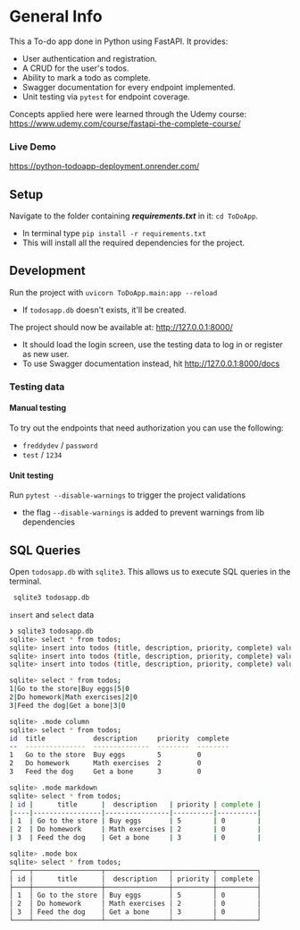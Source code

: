 # General Info
This a To-do app done in Python using FastAPI. 
It provides:
- User authentication and registration.
- A CRUD for the user's todos.
- Ability to mark a todo as complete.
- Swagger documentation for every endpoint implemented.
- Unit testing via `pytest` for endpoint coverage.

Concepts applied here were learned through the Udemy course: https://www.udemy.com/course/fastapi-the-complete-course/


### Live Demo
https://python-todoapp-deployment.onrender.com/

## Setup
Navigate to the folder containing ***requirements.txt*** in it: `cd ToDoApp`.
- In terminal type `pip install -r requirements.txt`
- This will install all the required dependencies for the project.

## Development
Run the project with `uvicorn ToDoApp.main:app --reload`
- If `todosapp.db` doesn't exists, it'll be created.

The project should now be available at: http://127.0.0.1:8000/
- It should load the login screen, use the testing data to log in or register as new user.
- To use Swagger documentation instead, hit http://127.0.0.1:8000/docs

### Testing data

#### Manual testing
To try out the endpoints that need authorization you can use the following:
 - `freddydev` / `password`
 - `test` / `1234`

#### Unit testing
Run `pytest --disable-warnings` to trigger the project validations
 - the flag `--disable-warnings` is added to prevent warnings from lib dependencies

## SQL Queries
Open `todosapp.db` with `sqlite3`. This allows us to execute SQL queries in the terminal.
```bash
 sqlite3 todosapp.db
```

`insert` and `select` data

```bash
❯ sqlite3 todosapp.db
sqlite> select * from todos;
sqlite> insert into todos (title, description, priority, complete) values ('Go to the store', 'Buy eggs', 5, False);
sqlite> insert into todos (title, description, priority, complete) values ('Do homework', 'Math exercises', 2, False);
sqlite> insert into todos (title, description, priority, complete) values ('Feed the dog', 'Get a bone', 3, False);

sqlite> select * from todos;
1|Go to the store|Buy eggs|5|0
2|Do homework|Math exercises|2|0
3|Feed the dog|Get a bone|3|0

sqlite> .mode column
sqlite> select * from todos;
id  title            description     priority  complete
--  ---------------  --------------  --------  --------
1   Go to the store  Buy eggs        5         0       
2   Do homework      Math exercises  2         0       
3   Feed the dog     Get a bone      3         0       

sqlite> .mode markdown
sqlite> select * from todos;
| id |      title      |  description   | priority | complete |
|----|-----------------|----------------|----------|----------|
| 1  | Go to the store | Buy eggs       | 5        | 0        |
| 2  | Do homework     | Math exercises | 2        | 0        |
| 3  | Feed the dog    | Get a bone     | 3        | 0        |

sqlite> .mode box
sqlite> select * from todos;
┌────┬─────────────────┬────────────────┬──────────┬──────────┐
│ id │      title      │  description   │ priority │ complete │
├────┼─────────────────┼────────────────┼──────────┼──────────┤
│ 1  │ Go to the store │ Buy eggs       │ 5        │ 0        │
│ 2  │ Do homework     │ Math exercises │ 2        │ 0        │
│ 3  │ Feed the dog    │ Get a bone     │ 3        │ 0        │
└────┴─────────────────┴────────────────┴──────────┴──────────┘
```
